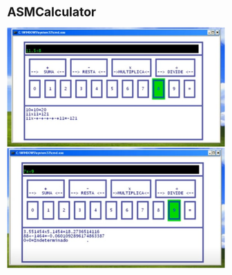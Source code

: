 # ASMCalculator
 
![Alt text](imgs/screenshot1.jpg?raw=true "Captura")
![Alt text](imgs/screenshot2.jpg?raw=true "Captura")
